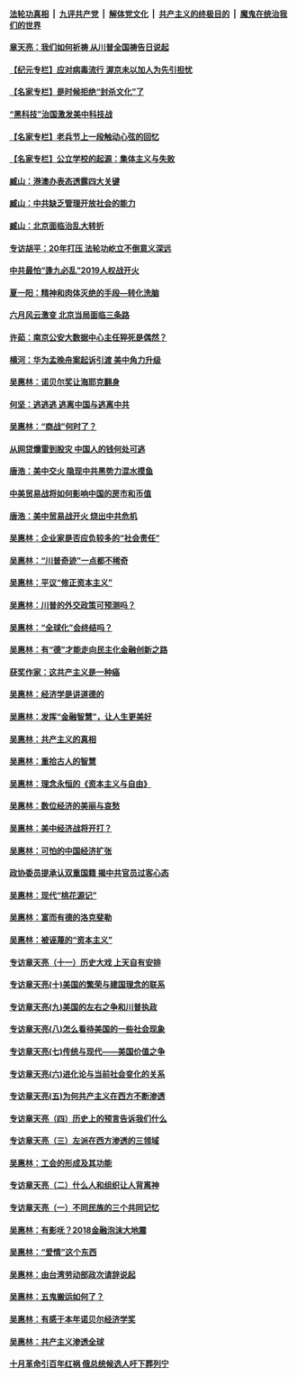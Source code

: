 

####  [法轮功真相](../../../../basic/blob/master/README.md?t=07100631) &nbsp;|&nbsp; [九评共产党](../../../../9ping.md/blob/master/README.md?t=07100631) &nbsp;|&nbsp; [解体党文化](../../../../jtdwh.md/blob/master/README.md?t=07100631)  &nbsp;|&nbsp; [共产主义的终极目的](../../../../gczydzjmd.md/blob/master/README.md?t=07100631) &nbsp;|&nbsp; [魔鬼在统治我们的世界](../../../../mgztzwmdsj.md/blob/master/README.md?t=07100631) 

#### [章天亮：我们如何祈祷 从川普全国祷告日说起](../pages/nsc423/n11944627.md?t=07100631) 

#### [【纪元专栏】应对病毒流行 渥京未以加人为先引担忧](../pages/nsc423/n11875714.md?t=07100631) 

#### [【名家专栏】是时候拒绝“封杀文化”了](../pages/nsc423/n11814093.md?t=07100631) 

#### [“黑科技”治国激发美中科技战](../pages/nsc423/n11638056.md?t=07100631) 

#### [【名家专栏】老兵节上一段触动心弦的回忆](../pages/nsc423/n11646016.md?t=07100631) 

#### [【名家专栏】公立学校的起源：集体主义与失败](../pages/nsc423/n11601833.md?t=07100631) 

#### [臧山：港澳办表态透露四大关键](../pages/nsc423/n11421628.md?t=07100631) 

#### [臧山：中共缺乏管理开放社会的能力](../pages/nsc423/n11407457.md?t=07100631) 

#### [臧山：北京面临治乱大转折](../pages/nsc423/n11406895.md?t=07100631) 

#### [专访胡平：20年打压 法轮功屹立不倒意义深远](../pages/nsc423/n11398800.md?t=07100631) 

#### [中共最怕“逢九必乱”2019人权战开火](../pages/nsc423/n11385248.md?t=07100631) 

#### [夏一阳：精神和肉体灭绝的手段—转化洗脑](../pages/nsc423/n11368250.md?t=07100631) 

#### [六月风云激变 北京当局面临三条路](../pages/nsc423/n11313668.md?t=07100631) 

#### [许茹：南京公安大数据中心主任猝死是偶然？](../pages/nsc423/n11064744.md?t=07100631) 

#### [横河：华为孟晚舟案起诉引渡 美中角力升级](../pages/nsc423/n11027230.md?t=07100631) 

#### [吴惠林：诺贝尔奖让海耶克翻身](../pages/nsc423/n10890049.md?t=07100631) 

#### [何坚：逃逃逃 逃离中国与逃离中共](../pages/nsc423/n10592891.md?t=07100631) 

#### [吴惠林：“商战”何时了？](../pages/nsc423/n10573558.md?t=07100631) 

#### [从网贷爆雷到股灾 中国人的钱何处可逃](../pages/nsc423/n10572800.md?t=07100631) 

#### [唐浩：美中交火 隐现中共黑势力混水摸鱼](../pages/nsc423/n10544040.md?t=07100631) 

#### [中美贸易战将如何影响中国的房市和币值](../pages/nsc423/n10543697.md?t=07100631) 

#### [唐浩：美中贸易战开火 烧出中共危机](../pages/nsc423/n10540126.md?t=07100631) 

#### [吴惠林：企业家是否应负较多的“社会责任”](../pages/nsc423/n10535022.md?t=07100631) 

#### [吴惠林：“川普奇迹”一点都不稀奇](../pages/nsc423/n10512808.md?t=07100631) 

#### [吴惠林：平议“修正资本主义”](../pages/nsc423/n10495724.md?t=07100631) 

#### [吴惠林：川普的外交政策可预测吗？](../pages/nsc423/n10462387.md?t=07100631) 

#### [吴惠林：“全球化”会终结吗？](../pages/nsc423/n10452838.md?t=07100631) 

#### [吴惠林：有“德”才能走向民主化金融创新之路](../pages/nsc423/n10432292.md?t=07100631) 

#### [获奖作家：这共产主义是一种癌](../pages/nsc423/n10431541.md?t=07100631) 

#### [吴惠林：经济学是讲道德的](../pages/nsc423/n10398014.md?t=07100631) 

#### [吴惠林：发挥“金融智慧”，让人生更美好](../pages/nsc423/n10375019.md?t=07100631) 

#### [吴惠林：共产主义的真相](../pages/nsc423/n10351394.md?t=07100631) 

#### [吴惠林：重拾古人的智慧](../pages/nsc423/n10337691.md?t=07100631) 

#### [吴惠林：理念永恒的《资本主义与自由》](../pages/nsc423/n10316274.md?t=07100631) 

#### [吴惠林：数位经济的美丽与哀愁](../pages/nsc423/n10292946.md?t=07100631) 

#### [吴惠林：美中经济战将开打？](../pages/nsc423/n10258825.md?t=07100631) 

#### [吴惠林：可怕的中国经济扩张](../pages/nsc423/n10219147.md?t=07100631) 

#### [政协委员提承认双重国籍 揭中共官员过客心态](../pages/nsc423/n10208809.md?t=07100631) 

#### [吴惠林：现代“桃花源记”](../pages/nsc423/n10185234.md?t=07100631) 

#### [吴惠林：富而有德的洛克斐勒](../pages/nsc423/n10142264.md?t=07100631) 

#### [吴惠林：被诬蔑的“资本主义”](../pages/nsc423/n10124816.md?t=07100631) 

#### [专访章天亮（十一）历史大戏 上天自有安排](../pages/nsc423/n10094905.md?t=07100631) 

#### [专访章天亮(十)美国的繁荣与建国理念的联系](../pages/nsc423/n10094899.md?t=07100631) 

#### [专访章天亮(九)美国的左右之争和川普执政](../pages/nsc423/n10094889.md?t=07100631) 

#### [专访章天亮(八)怎么看待美国的一些社会现象](../pages/nsc423/n10094857.md?t=07100631) 

#### [专访章天亮(七)传统与现代——美国价值之争](../pages/nsc423/n10093140.md?t=07100631) 

#### [专访章天亮(六)进化论与当前社会变化的关系](../pages/nsc423/n10092036.md?t=07100631) 

#### [专访章天亮(五)为何共产主义在西方不断渗透](../pages/nsc423/n10083620.md?t=07100631) 

#### [专访章天亮（四）历史上的预言告诉我们什么](../pages/nsc423/n10083606.md?t=07100631) 

#### [专访章天亮（三）左派在西方渗透的三领域](../pages/nsc423/n10081115.md?t=07100631) 

#### [吴惠林：工会的形成及其功能](../pages/nsc423/n10080633.md?t=07100631) 

#### [专访章天亮（二）什么人和组织让人背离神](../pages/nsc423/n10076637.md?t=07100631) 

#### [专访章天亮（一）不同民族的三个共同记忆](../pages/nsc423/n10074188.md?t=07100631) 

#### [吴惠林：有影呒？2018金融泡沫大地震](../pages/nsc423/n10040534.md?t=07100631) 

#### [吴惠林：“爱情”这个东西](../pages/nsc423/n10019423.md?t=07100631) 

#### [吴惠林：由台湾劳动部政次请辞说起](../pages/nsc423/n9979679.md?t=07100631) 

#### [吴惠林：五鬼搬运如何了？](../pages/nsc423/n9925338.md?t=07100631) 

#### [吴惠林：有感于本年诺贝尔经济学奖](../pages/nsc423/n9871883.md?t=07100631) 

#### [吴惠林：共产主义渗透全球](../pages/nsc423/n9812748.md?t=07100631) 

#### [十月革命引百年红祸 俄总统候选人吁下葬列宁](../pages/nsc423/n9810182.md?t=07100631) 

